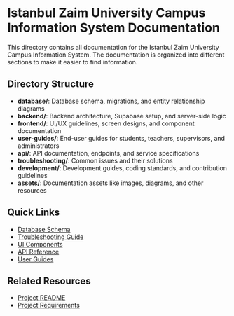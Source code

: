 # Istanbul Zaim University Campus Information System Documentation

This directory contains all documentation for the Istanbul Zaim University Campus Information System. The documentation is organized into different sections to make it easier to find information.

## Directory Structure

- **database/**: Database schema, migrations, and entity relationship diagrams
- **backend/**: Backend architecture, Supabase setup, and server-side logic
- **frontend/**: UI/UX guidelines, screen designs, and component documentation
- **user-guides/**: End-user guides for students, teachers, supervisors, and administrators
- **api/**: API documentation, endpoints, and service specifications
- **troubleshooting/**: Common issues and their solutions
- **development/**: Development guides, coding standards, and contribution guidelines
- **assets/**: Documentation assets like images, diagrams, and other resources

## Quick Links

- [Database Schema](database/schema.md)
- [Troubleshooting Guide](troubleshooting/common-issues.md)
- [UI Components](frontend/components.md)
- [API Reference](api/endpoints.md)
- [User Guides](user-guides/index.md)

## Related Resources

- [Project README](../README.md)
- [Project Requirements](../project_requirements.md) 